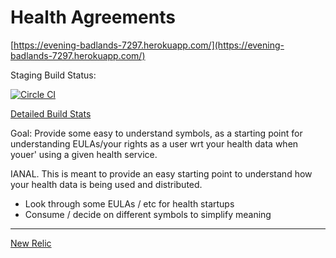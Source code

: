 # Health Agreements

[https://evening-badlands-7297.herokuapp.com/](https://evening-badlands-7297.herokuapp.com/)

Staging Build Status:

[![Circle CI](https://circleci.com/gh/sjezewski/health-agreements/tree/master.svg?style=svg&circle-token=ccd3acf04445ad4df15a1975b5311d88d51c55c6)](https://circleci.com/gh/sjezewski/health-agreements/tree/master)

[Detailed Build Stats](https://circleci.com/gh/sjezewski/health-agreements/tree/master)

Goal: Provide some easy to understand symbols, as a starting point for understanding EULAs/your rights as a user wrt your health data when youer' using a given health service.

IANAL. This is meant to provide an easy starting point to understand how your health data is being used and distributed.

- Look through some EULAs / etc for health startups
- Consume / decide on different symbols to simplify meaning


---

[New Relic](https://rpm.newrelic.com/accounts/1125548/applications/9632212)
